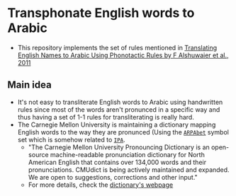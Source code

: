 # Transphonate English words to Arabic
- This repository implements the set of rules mentioned in [Translating English Names to Arabic Using Phonotactic Rules by F Alshuwaier et al., 2011](https://www.aclweb.org/anthology/Y11-1051.pdf) 

## Main idea
- It's not easy to transliterate English words to Arabic using handwritten rules since most of the words aren't pronunced in a specific way and thus having a set of 1-1 rules for transliterating is really hard.
- The Carnegie Mellon University is maintaining a dictionary mapping English words to the way they are pronunced (Using the [`ARPAbet`](https://en.wikipedia.org/wiki/ARPABET) symbol set which is somehow related to [`IPA`](https://en.wikipedia.org/wiki/International_Phonetic_Alphabet).
	- "The Carnegie Mellon University Pronouncing Dictionary is an open-source machine-readable pronunciation dictionary for North American English that contains over 134,000 words and their pronunciations. CMUdict is being actively maintained and expanded. We are open to suggestions, corrections and other input."
	- For more details, check the [dictionary's webpage](http://www.speech.cs.cmu.edu/cgi-bin/cmudict)
